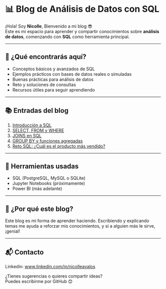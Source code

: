 # 📊 Blog de Análisis de Datos con SQL

¡Hola! Soy **Nicolle**, Bienvenido a mi blog 😎  
Este es mi espacio para aprender y compartir conocimientos sobre **análisis de datos**, comenzando con **SQL** como herramienta principal.

---

## 🚀 ¿Qué encontrarás aquí?

- Conceptos básicos y avanzados de SQL
- Ejemplos prácticos con bases de datos reales o simuladas
- Buenas prácticas para análisis de datos
- Reto y soluciones de consultas
- Recursos útiles para seguir aprendiendo

---

## 📚 Entradas del blog

1. [Introducción a SQL](posts/introduccion-a-sql.md)
2. [SELECT, FROM y WHERE](posts/select-from-where.md)
3. [JOINS en SQL](posts/joins-en-sql.md)
4. [GROUP BY y funciones agregadas](posts/group-by-y-aggregados.md)
5. [Reto SQL: ¿Cuál es el producto más vendido?](posts/reto-sql-1.md)

---

## 🧰 Herramientas usadas

- SQL (PostgreSQL, MySQL o SQLite)
- Jupyter Notebooks (próximamente)
- Power BI (más adelante)

---

## 🌱 ¿Por qué este blog?

Este blog es mi forma de aprender haciendo. Escribiendo y explicando temas me ayuda a reforzar mis conocimientos, y si a alguien más le sirve, ¡genial!

---

## 📬 Contacto 

Linkedin: www.linkedin.com/in/nicolleavalos

¿Tienes sugerencias o quieres compartir ideas?  
Puedes escribirme por GitHub 😊
